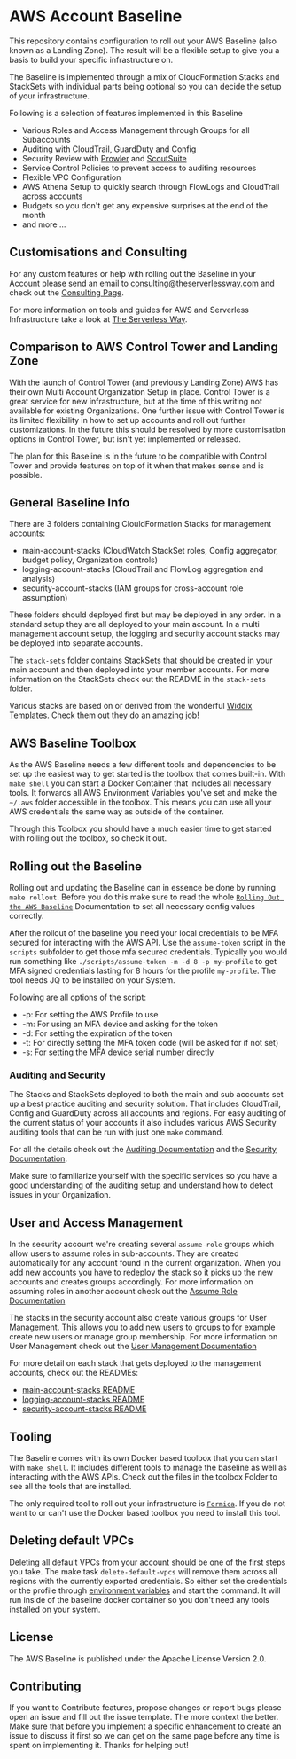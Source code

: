 # AWS Account Baseline

This repository contains configuration to roll out your AWS Baseline (also known as a Landing Zone). The result will be a flexible setup to give you a basis to build your specific infrastructure on. 

The Baseline is implemented through a mix of CloudFormation Stacks and StackSets with individual parts being optional so you can decide the setup of your infrastructure.

Following is a selection of features implemented in this Baseline

* Various Roles and Access Management through Groups for all Subaccounts
* Auditing with CloudTrail, GuardDuty and Config
* Security Review with [Prowler](https://github.com/toniblyx/prowler) and [ScoutSuite](https://github.com/nccgroup/ScoutSuite) 
* Service Control Policies to prevent access to auditing resources
* Flexible VPC Configuration
* AWS Athena Setup to quickly search through FlowLogs and CloudTrail across accounts
* Budgets so you don't get any expensive surprises at the end of the month
* and more ...

## Customisations and Consulting

For any custom features or help with rolling out the Baseline in your Account please send an email to [consulting@theserverlessway.com](mailto:consulting@theserverlessway.com) and check out the [Consulting Page](https://theserverlessway.com/consulting/).

For more information on tools and guides for AWS and Serverless Infrastructure take a look at [The Serverless Way](https://theserverlessway.com/).

## Comparison to AWS Control Tower and Landing Zone

With the launch of Control Tower (and previously Landing Zone) AWS has their own Multi Account Organization Setup in place. Control Tower is a great service for new infrastructure, but at the time of this writing not available for existing Organizations. One further issue with Control Tower is its limited flexibility in how to set up accounts and roll out further customizations. In the future this should be resolved by more customisation options in Control Tower, but isn't yet implemented or released.  

The plan for this Baseline is in the future to be compatible with Control Tower and provide features on top of it when that makes sense and is possible. 

## General Baseline Info

There are 3 folders containing ClouldFormation Stacks for management accounts:

* main-account-stacks (CloudWatch StackSet roles, Config aggregator, budget policy, Organization controls)
* logging-account-stacks (CloudTrail and FlowLog aggregation and analysis)
* security-account-stacks (IAM groups for cross-account role assumption)

These folders should deployed first but may be deployed in any order. In a standard setup they are all deployed to your main account. In a multi management account setup, the logging and security account stacks may be deployed into separate accounts.

The `stack-sets` folder contains StackSets that should be created in your main account and then deployed
into your member accounts. For more information on the StackSets check out the README in the `stack-sets` folder.

Various stacks are based on or derived from the wonderful [Widdix Templates](http://templates.cloudonaut.io/en/stable/). Check them out they do an amazing job!

## AWS Baseline Toolbox

As the AWS Baseline needs a few different tools and dependencies to be set up the easiest way to get started is the toolbox that comes built-in. With `make shell` you can start a Docker Container that includes all necessary tools. It forwards all AWS Environment Variables you've set and make the `~/.aws` folder accessible in the toolbox. This means you can use all your AWS credentials the same way as outside of the container.

Through this Toolbox you should have a much easier time to get started with rolling out the toolbox, so check it out.

## Rolling out the Baseline

Rolling out and updating the Baseline can in essence be done by running `make rollout`. Before you do this make sure to read the whole [`Rolling Out the AWS Baseline`](docs/Rollout.md) Documentation to set all necessary config values correctly.

After the rollout of the baseline you need your local credentials to be MFA secured for interacting with the AWS API. Use the `assume-token` script in the `scripts` subfolder to get those mfa secured credentials. Typically you would run something like `./scripts/assume-token -m -d 8 -p my-profile` to get MFA signed credentials lasting for 8 hours for the profile `my-profile`. The tool needs JQ to be installed on your System. 

Following are all options of the script:

* -p: For setting the AWS Profile to use
* -m: For using an MFA device and asking for the token
* -d: For setting the expiration of the token
* -t: For directly setting the MFA token code (will be asked for if not set)
* -s: For setting the MFA device serial number directly 


### Auditing and Security

The Stacks and StackSets deployed to both the main and sub accounts set up a best practice auditing and security solution. That includes CloudTrail, Config and GuardDuty across all accounts and regions. For easy auditing of the current status of your accounts it also includes various AWS Security auditing tools that can be run with just one `make` command.

For all the details check out the [Auditing Documentation](docs/Auditing.md) and the [Security Documentation](docs/Security.md).

Make sure to familiarize yourself with the specific services so you have a good understanding of the auditing setup and understand how to detect issues in your Organization.

## User and Access Management

In the security account we're creating several `assume-role` groups which allow users to assume roles in sub-accounts. They are created automatically for any account found in the current organization. When you add new accounts you have to redeploy the stack so it picks up the new accounts and creates groups accordingly. For more information on assuming roles in another account check out the [Assume Role Documentation](docs/Assume.md)

The stacks in the security account also create various groups for User Management. This allows you to add new users to groups to for example create new users or manage group membership. For more information on User Management check out the [User Management Documentation](docs/UserManagement.md)

For more detail on each stack that gets deployed to the management accounts, check out the READMEs:

* [main-account-stacks README](./main-account-stacks/README.md)
* [logging-account-stacks README](./logging-account-stacks/README.md)
* [security-account-stacks README](./security-account-stacks/README.md)

## Tooling

The Baseline comes with its own Docker based toolbox that you can start with `make shell`. It includes different tools to manage the baseline as well as interacting with the AWS APIs. Check out the files in the toolbox Folder to see all the tools that are installed.

The only required tool to roll out your infrastructure is [`Formica`](https://theserverlessway.com/tools/formica/). If you do not want to or can't use the Docker based toolbox you need to install this tool.


## Deleting default VPCs

Deleting all default VPCs from your account should be one of the first steps you take. The make task `delete-default-vpcs` will remove them across all regions with the currently exported credentials. So either set the credentials or the profile through [environment variables](https://docs.aws.amazon.com/cli/latest/userguide/cli-configure-envvars.html) and start the command. It will run inside of the baseline docker container so you don't need any tools installed on your system.

## License

The AWS Baseline is published under the Apache License Version 2.0.

## Contributing
If you want to Contribute features, propose changes or report bugs please open an issue and fill out the issue template. The more context the better. Make sure that before you implement a specific enhancement to create an issue to discuss it first so we can get on the same page before any time is spent on implementing it. Thanks for helping out!